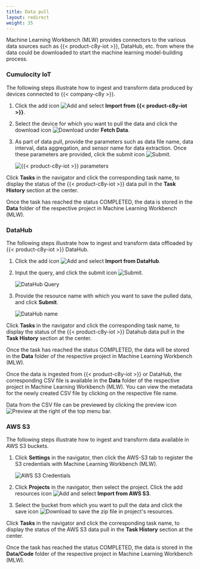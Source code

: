 ```yaml
---
title: Data pull
layout: redirect
weight: 35
---
```


Machine Learning Workbench (MLW) provides connectors to the various data sources such as {{< product-c8y-iot >}}, DataHub, etc. from where the data could be downloaded to start the machine learning model-building process.

<a name="cumulocity-iot"></a>
### Cumulocity IoT

The following steps illustrate how to ingest and transform data produced by devices connected to {{< company-c8y >}}.

1. Click the add icon <img src="/images/zementis/mlw-add-new-resource-icon.png" alt="Add" style="display:inline-block; margin:0"> and select **Import from {{< product-c8y-iot >}}**.

2. Select the device for which you want to pull the data and click the download icon <img src="/images/zementis/mlw-download-icon.png" alt="Download" style="display:inline-block; margin:0"> under **Fetch Data**.

3. As part of data pull, provide the parameters such as data file name, data interval, data aggregation, and sensor name for data extraction. Once these parameters are provided, click the submit icon <img src="/images/zementis/mlw-submit-icon.png" alt="Submit" style="display:inline-block; margin:0">.

    ![{{< product-c8y-iot >}} parameters](/images/zementis/mlw-app-c8y-datapull-param.png)

Click **Tasks** in the navigator and click the corresponding task name, to display the status of the {{< product-c8y-iot >}} data pull in the **Task History** section at the center.

Once the task has reached the status COMPLETED, the data is stored in the **Data** folder of the respective project in Machine Learning Workbench (MLW).

### DataHub

The following steps illustrate how to ingest and transform data offloaded by {{< product-c8y-iot >}} DataHub.

1. Click the add icon <img src="/images/zementis/mlw-add-new-resource-icon.png" alt="Add" style="display:inline-block; margin:0"> and select **Import from DataHub**.

2. Input the query, and click the submit icon <img src="/images/zementis/mlw-submit-icon.png" alt="Submit" style="display:inline-block; margin:0">.

    ![DataHub Query](/images/zementis/mlw-app-dh-query.png)

3. Provide the resource name with which you want to save the pulled data, and click **Submit**.

    ![DataHub name](/images/zementis/mlw-app-dh-name.png)

Click **Tasks** in the navigator and click the corresponding task name, to display the status of the {{< product-c8y-iot >}} Datahub data pull in the **Task History** section at the center.

Once the task has reached the status COMPLETED, the data will be stored in the **Data** folder of the respective project in Machine Learning Workbench (MLW).

Once the data is ingested from {{< product-c8y-iot >}} or DataHub, the corresponding CSV file is available in the **Data** folder of the respective project in Machine Learning Workbench (MLW). You can view the metadata for the newly created CSV file by clicking on the respective file name.

Data from the CSV file can be previewed by clicking the preview icon <img src="/images/zementis/mlw-preview-icon.png" alt="Preview" style="display:inline-block; margin:0"> at the right of the top menu bar.

### AWS S3

The following steps illustrate how to ingest and transform data available in AWS S3 buckets.

1. Click **Settings** in the navigator, then click the AWS-S3 tab to register the S3 credentials with Machine Learning Workbench (MLW).


    ![AWS S3 Credentials](/images/zementis/mlw-app-s3-settings-page.png)

2. Click **Projects** in the navigator, then select the project. Click the add resources icon <img src="/images/zementis/mlw-add-new-resource-icon.png" alt="Add" style="display:inline-block; margin:0"> and select **Import from AWS S3**.


3. Select the bucket from which you want to pull the data and click the save icon <img src="/images/zementis/mlw-aws-save-icon.png" alt="Download" style="display:inline-block; margin:0"> to save the zip file in project's resources.

Click **Tasks** in the navigator and click the corresponding task name, to display the status of the AWS S3 data pull in the **Task History** section at the center.

Once the task has reached the status COMPLETED, the data is stored in the **Data/Code** folder of the respective project in Machine Learning Workbench (MLW).
